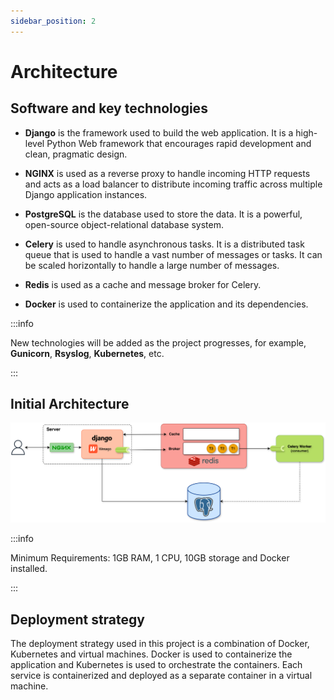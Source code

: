 ```yaml
---
sidebar_position: 2
---
```


# Architecture

## Software and key technologies

- **Django** is the framework used to build the web application. It is a high-level Python Web framework that encourages rapid development and clean, pragmatic design.

- **NGINX** is used as a reverse proxy to handle incoming HTTP requests and acts as a load balancer to distribute incoming traffic across multiple Django application instances.

- **PostgreSQL** is the database used to store the data. It is a powerful, open-source object-relational database system.

- **Celery** is used to handle asynchronous tasks. It is a distributed task queue that is used to handle a vast number of messages or tasks. It can be scaled horizontally to handle a large number of messages.

- **Redis** is used as a cache and message broker for Celery.

- **Docker** is used to containerize the application and its dependencies.


:::info

New technologies will be added as the project progresses, for example, **Gunicorn**, **Rsyslog**, **Kubernetes**, etc.

:::

## Initial Architecture

![Wesago Architecture](../static/img/wesago_architecture_original.png)


:::info

Minimum Requirements: 1GB RAM, 1 CPU, 10GB storage and Docker installed.

:::

## Deployment strategy

The deployment strategy used in this project is a combination of Docker, Kubernetes and virtual machines. Docker is used to containerize the application and Kubernetes is used to orchestrate the containers. Each service is containerized and deployed as a separate container in a virtual machine.
